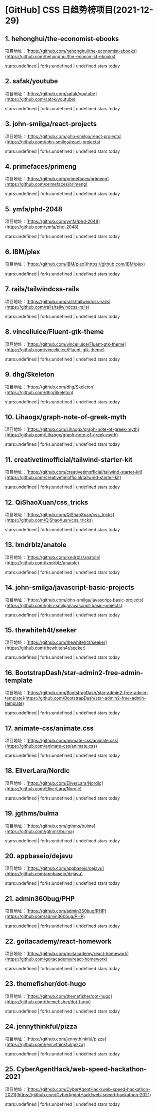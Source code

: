 # [GitHub] CSS 日趋势榜项目(2021-12-29)

## 1. hehonghui/the-economist-ebooks 

项目地址：[https://github.com/hehonghui/the-economist-ebooks](https://github.com/hehonghui/the-economist-ebooks)

stars:undefined | forks:undefined | undefined stars today 



## 2. safak/youtube 

项目地址：[https://github.com/safak/youtube](https://github.com/safak/youtube)

stars:undefined | forks:undefined | undefined stars today 



## 3. john-smilga/react-projects 

项目地址：[https://github.com/john-smilga/react-projects](https://github.com/john-smilga/react-projects)

stars:undefined | forks:undefined | undefined stars today 



## 4. primefaces/primeng 

项目地址：[https://github.com/primefaces/primeng](https://github.com/primefaces/primeng)

stars:undefined | forks:undefined | undefined stars today 



## 5. ymfa/phd-2048 

项目地址：[https://github.com/ymfa/phd-2048](https://github.com/ymfa/phd-2048)

stars:undefined | forks:undefined | undefined stars today 



## 6. IBM/plex 

项目地址：[https://github.com/IBM/plex](https://github.com/IBM/plex)

stars:undefined | forks:undefined | undefined stars today 



## 7. rails/tailwindcss-rails 

项目地址：[https://github.com/rails/tailwindcss-rails](https://github.com/rails/tailwindcss-rails)

stars:undefined | forks:undefined | undefined stars today 



## 8. vinceliuice/Fluent-gtk-theme 

项目地址：[https://github.com/vinceliuice/Fluent-gtk-theme](https://github.com/vinceliuice/Fluent-gtk-theme)

stars:undefined | forks:undefined | undefined stars today 



## 9. dhg/Skeleton 

项目地址：[https://github.com/dhg/Skeleton](https://github.com/dhg/Skeleton)

stars:undefined | forks:undefined | undefined stars today 



## 10. Lihaogx/graph-note-of-greek-myth 

项目地址：[https://github.com/Lihaogx/graph-note-of-greek-myth](https://github.com/Lihaogx/graph-note-of-greek-myth)

stars:undefined | forks:undefined | undefined stars today 



## 11. creativetimofficial/tailwind-starter-kit 

项目地址：[https://github.com/creativetimofficial/tailwind-starter-kit](https://github.com/creativetimofficial/tailwind-starter-kit)

stars:undefined | forks:undefined | undefined stars today 



## 12. QiShaoXuan/css_tricks 

项目地址：[https://github.com/QiShaoXuan/css_tricks](https://github.com/QiShaoXuan/css_tricks)

stars:undefined | forks:undefined | undefined stars today 



## 13. lxndrblz/anatole 

项目地址：[https://github.com/lxndrblz/anatole](https://github.com/lxndrblz/anatole)

stars:undefined | forks:undefined | undefined stars today 



## 14. john-smilga/javascript-basic-projects 

项目地址：[https://github.com/john-smilga/javascript-basic-projects](https://github.com/john-smilga/javascript-basic-projects)

stars:undefined | forks:undefined | undefined stars today 



## 15. thewhiteh4t/seeker 

项目地址：[https://github.com/thewhiteh4t/seeker](https://github.com/thewhiteh4t/seeker)

stars:undefined | forks:undefined | undefined stars today 



## 16. BootstrapDash/star-admin2-free-admin-template 

项目地址：[https://github.com/BootstrapDash/star-admin2-free-admin-template](https://github.com/BootstrapDash/star-admin2-free-admin-template)

stars:undefined | forks:undefined | undefined stars today 



## 17. animate-css/animate.css 

项目地址：[https://github.com/animate-css/animate.css](https://github.com/animate-css/animate.css)

stars:undefined | forks:undefined | undefined stars today 



## 18. EliverLara/Nordic 

项目地址：[https://github.com/EliverLara/Nordic](https://github.com/EliverLara/Nordic)

stars:undefined | forks:undefined | undefined stars today 



## 19. jgthms/bulma 

项目地址：[https://github.com/jgthms/bulma](https://github.com/jgthms/bulma)

stars:undefined | forks:undefined | undefined stars today 



## 20. appbaseio/dejavu 

项目地址：[https://github.com/appbaseio/dejavu](https://github.com/appbaseio/dejavu)

stars:undefined | forks:undefined | undefined stars today 



## 21. admin360bug/PHP 

项目地址：[https://github.com/admin360bug/PHP](https://github.com/admin360bug/PHP)

stars:undefined | forks:undefined | undefined stars today 



## 22. goitacademy/react-homework 

项目地址：[https://github.com/goitacademy/react-homework](https://github.com/goitacademy/react-homework)

stars:undefined | forks:undefined | undefined stars today 



## 23. themefisher/dot-hugo 

项目地址：[https://github.com/themefisher/dot-hugo](https://github.com/themefisher/dot-hugo)

stars:undefined | forks:undefined | undefined stars today 



## 24. jennythinkful/pizza 

项目地址：[https://github.com/jennythinkful/pizza](https://github.com/jennythinkful/pizza)

stars:undefined | forks:undefined | undefined stars today 



## 25. CyberAgentHack/web-speed-hackathon-2021 

项目地址：[https://github.com/CyberAgentHack/web-speed-hackathon-2021](https://github.com/CyberAgentHack/web-speed-hackathon-2021)

stars:undefined | forks:undefined | undefined stars today 



